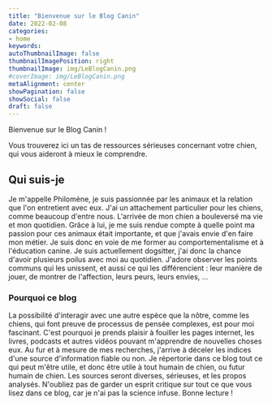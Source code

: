 ```yaml
---
title: "Bienvenue sur le Blog Canin"
date: 2022-02-08
categories:
- home
keywords:
autoThumbnailImage: false
thumbnailImagePosition: right
thumbnailImage: img/LeBlogCanin.png
#coverImage: img/LeBlogCanin.png
metaAlignment: center
showPagination: false
showSocial: false
draft: false
---
```


Bienvenue sur le Blog Canin !

Vous trouverez ici un tas de ressources sérieuses concernant votre chien, qui vous aideront à mieux le comprendre.

<!--more-->

## Qui suis-je
Je m'appelle Philomène, je suis passionnée par les animaux et la relation que l'on entretient avec eux. J'ai un attachement particulier pour les chiens, comme beaucoup d'entre nous. L'arrivée de mon chien a bouleversé ma vie et mon quotidien. Grâce à lui, je me suis rendue compte à quelle point ma passion pour ces animaux était importante, et que j'avais envie d'en faire mon métier. Je suis donc en voie de me former au comportementalisme et à l'éducation canine. Je suis actuellement dogsitter, j'ai donc la chance d'avoir plusieurs poilus avec moi au quotidien. J'adore observer les points communs qui les unissent, et aussi ce qui les différencient : leur manière de jouer, de montrer de l'affection, leurs peurs, leurs envies, ... 

### Pourquoi ce blog
La possibilité d'interagir avec une autre espèce que la nôtre, comme les chiens, qui font preuve de processus de pensée complexes, est pour moi fascinant. C'est pourquoi je prends plaisir à fouiller les pages internet, les livres, podcasts et autres vidéos pouvant m'apprendre de nouvelles choses eux. Au fur et à mesure de mes recherches, j'arrive à déceler les indices d'une source d'information fiable ou non. Je répertorie dans ce blog tout ce qui peut m'être utile, et donc être utile à tout humain de chien, ou futur humain de chien. Les sources seront diverses, sérieuses, et les propos analysés. N'oubliez pas de garder un esprit critique sur tout ce que vous lisez dans ce blog, car je n'ai pas la science infuse. Bonne lecture !
